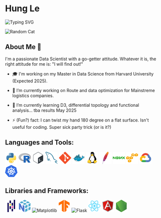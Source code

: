 
# Hung Le

![Typing SVG](https://readme-typing-svg.herokuapp.com?lines=Full+Stack+Machine+Learning+Developer&size=22)

![Random Cat](https://cataas.com/cat?time={{CURRENT_TIMESTAMP}})

## About Me 📌
I'm a passionate Data Scientist with a go-getter attitude. Whatever it is, the right attitude for me is: "I will find out!"

- 🎓 I'm working on my Master in Data Science from Harvard University (Expected 2025).
- 🔭 I’m currently working on Route and data optimization for Mainstreme logistics companies.
- 🌱 I’m currently learning D3, differential topology and functional analysis... tba results May 2025

- ⚡ (Fun?) fact: I can twist my hand 180 degree on a flat surface. Isn't useful for coding. Super sick party trick (or is it?)


## Languages and Tools:

<p>
  <!-- Python -->
  <img src="https://raw.githubusercontent.com/devicons/devicon/master/icons/python/python-original.svg" alt="Python" width="40" height="40"/>
  <!-- R -->
  <img src="https://raw.githubusercontent.com/devicons/devicon/master/icons/r/r-original.svg" alt="R" width="40" height="40"/>
  <!-- Bash -->
  <img src="https://raw.githubusercontent.com/devicons/devicon/master/icons/bash/bash-plain.svg" alt="Bash" width="40" height="40"/>
  <!-- SQL -->
  <img src="https://raw.githubusercontent.com/devicons/devicon/master/icons/mysql/mysql-original.svg" alt="SQL" width="40" height="40"/>
  <!-- Git -->
  <img src="https://raw.githubusercontent.com/devicons/devicon/master/icons/git/git-original.svg" alt="Git" width="40" height="40"/>
  <!-- Docker -->
  <img src="https://raw.githubusercontent.com/devicons/devicon/master/icons/docker/docker-original.svg" alt="Docker" width="40" height="40"/>
  <!-- Linux -->
  <img src="https://raw.githubusercontent.com/devicons/devicon/master/icons/linux/linux-original.svg" alt="Linux" width="40" height="40"/>
  <!-- Apache -->
  <img src="https://raw.githubusercontent.com/devicons/devicon/master/icons/apache/apache-original.svg" alt="Apache" width="40" height="40"/>
  <!-- NGINX -->
  <img src="https://raw.githubusercontent.com/devicons/devicon/master/icons/nginx/nginx-original.svg" alt="NGINX" width="40" height="40"/>
  <!-- AWS -->
  <img src="https://raw.githubusercontent.com/devicons/devicon/master/icons/amazonwebservices/amazonwebservices-original.svg" alt="AWS" width="40" height="40"/>
  <!-- Google Cloud -->
  <img src="https://raw.githubusercontent.com/devicons/devicon/master/icons/googlecloud/googlecloud-original.svg" alt="Google Cloud" width="40" height="40"/>
  <!-- Kubernetes -->
  <img src="https://raw.githubusercontent.com/devicons/devicon/master/icons/kubernetes/kubernetes-plain.svg" alt="Kubernetes" width="40" height="40"/>
</p>

## Libraries and Frameworks:

<p>
  <!-- Pandas -->
  <img src="https://raw.githubusercontent.com/devicons/devicon/master/icons/pandas/pandas-original.svg" alt="Pandas" width="40" height="40"/>
  <!-- NumPy -->
  <img src="https://raw.githubusercontent.com/devicons/devicon/master/icons/numpy/numpy-original.svg" alt="NumPy" width="40" height="40"/>
  <!-- Matplotlib -->
  <img src="https://seeklogo.com/images/M/matplotlib-logo-7676870AC0-seeklogo.com.png" alt="Matplotlib" width="40" height="40"/>
  <!-- TensorFlow -->
  <img src="https://raw.githubusercontent.com/devicons/devicon/master/icons/tensorflow/tensorflow-original.svg" alt="TensorFlow" width="40" height="40"/>
  <!-- Flask -->
  <img src="https://upload.wikimedia.org/wikipedia/commons/3/3c/Flask_logo.svg" alt="Flask" width="40" height="40"/>
  <!-- React -->
  <img src="https://raw.githubusercontent.com/devicons/devicon/master/icons/react/react-original.svg" alt="React" width="40" height="40"/>
  <!-- Angular -->
  <img src="https://raw.githubusercontent.com/devicons/devicon/master/icons/angularjs/angularjs-original.svg" alt="AngularJS" width="40" height="40"/>
  <!-- Node.js -->
  <img src="https://raw.githubusercontent.com/devicons/devicon/master/icons/nodejs/nodejs-original.svg" alt="Node.js" width="40" height="40"/>
</p>



<!--
**HungMCLe/HungMCLe** is a ✨ _special_ ✨ repository because its `README.md` (this file) appears on your GitHub profile.

Here are some ideas to get you started:

- 🔭 I’m currently working on ...
- 🌱 I’m currently learning ...
- 👯 I’m looking to collaborate on ...
- 🤔 I’m looking for help with ...
- 💬 Ask me about ...
- 📫 How to reach me: ...
- 😄 Pronouns: ...
- ⚡ Fun fact: ...
-->
